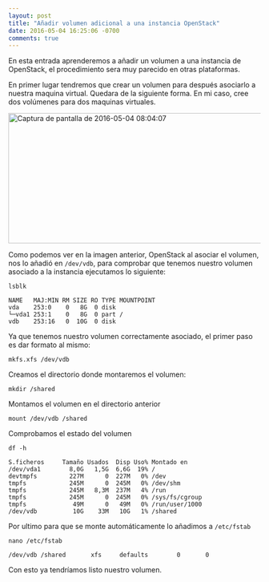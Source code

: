 ```yaml
---
layout: post
title: "Añadir volumen adicional a una instancia OpenStack"
date: 2016-05-04 16:25:06 -0700
comments: true
---
```


En esta entrada aprenderemos a añadir un volumen a una instancia de OpenStack, el procedimiento sera muy parecido en otras plataformas.

En primer lugar tendremos que crear un volumen para después asociarlo a nuestra maquina virtual. Quedara de la siguiente forma. En mi caso, cree dos volúmenes para dos maquinas virtuales.

<a href="http://www.aventurabinaria.es/wp-content/uploads/2016/05/Captura-de-pantalla-de-2016-05-04-080407.png"><img src="http://www.aventurabinaria.es/wp-content/uploads/2016/05/Captura-de-pantalla-de-2016-05-04-080407-744x260.png" alt="Captura de pantalla de 2016-05-04 08:04:07" width="744" height="260" class="alignnone size-medium wp-image-842" /></a>

Como podemos ver en la imagen anterior, OpenStack al asociar el volumen, nos lo añadió en `/dev/vdb`, para comprobar que tenemos nuestro volumen asociado a la  instancia ejecutamos lo siguiente:

`lsblk`

	NAME   MAJ:MIN RM SIZE RO TYPE MOUNTPOINT
	vda    253:0    0   8G  0 disk 
	└─vda1 253:1    0   8G  0 part /
	vdb    253:16   0  10G  0 disk 

Ya que tenemos nuestro volumen correctamente asociado, el primer paso es dar formato al mismo:

	mkfs.xfs /dev/vdb

Creamos el directorio donde montaremos el volumen:

	mkdir /shared

Montamos el volumen en el directorio anterior

	mount /dev/vdb /shared

Comprobamos el estado del volumen

`df -h`

	S.ficheros     Tamaño Usados  Disp Uso% Montado en
	/dev/vda1        8,0G   1,5G  6,6G  19% /
	devtmpfs         227M      0  227M   0% /dev
	tmpfs            245M      0  245M   0% /dev/shm
	tmpfs            245M   8,3M  237M   4% /run
	tmpfs            245M      0  245M   0% /sys/fs/cgroup
	tmpfs             49M      0   49M   0% /run/user/1000
	/dev/vdb          10G    33M   10G   1% /shared

Por ultimo para que se monte automáticamente lo añadimos a `/etc/fstab`

`nano /etc/fstab`

	/dev/vdb /shared       xfs     defaults        0       0

Con esto ya tendríamos listo nuestro volumen.